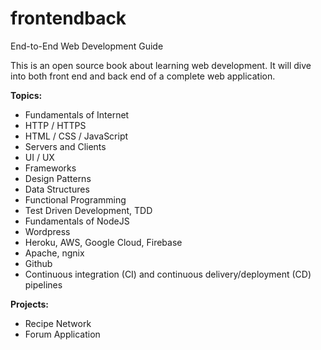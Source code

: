 # frontendback
End-to-End Web Development Guide

This is an open source book about learning web development. It will dive into both front end and back end of a complete web application.

**Topics:**
- Fundamentals of Internet
- HTTP / HTTPS
- HTML / CSS / JavaScript
- Servers and Clients
- UI / UX
- Frameworks
- Design Patterns
- Data Structures
- Functional Programming
- Test Driven Development, TDD
- Fundamentals of NodeJS
- Wordpress
- Heroku, AWS, Google Cloud, Firebase
- Apache, ngnix
- Github
- Continuous integration (CI) and continuous delivery/deployment (CD) pipelines

**Projects:**
- Recipe Network
- Forum Application
